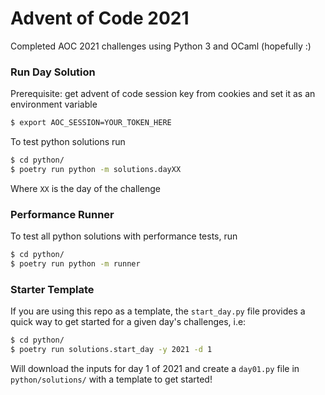 # Advent of Code 2021

Completed AOC 2021 challenges using Python 3 and OCaml (hopefully :)

### Run Day Solution

Prerequisite: get advent of code session key from cookies and set it as an environment variable

```bash
$ export AOC_SESSION=YOUR_TOKEN_HERE
```

To test python solutions run

```bash
$ cd python/
$ poetry run python -m solutions.dayXX
``` 
Where `XX` is the day of the challenge

### Performance Runner

To test all python solutions with performance tests, run 

```bash
$ cd python/
$ poetry run python -m runner
```

### Starter Template

If you are using this repo as a template, the `start_day.py` file provides a quick way to get started for a given day's challenges, i.e:

```bash
$ cd python/
$ poetry run solutions.start_day -y 2021 -d 1
```

Will download the inputs for day 1 of 2021 and create a `day01.py` file in `python/solutions/` with a template to get started!

